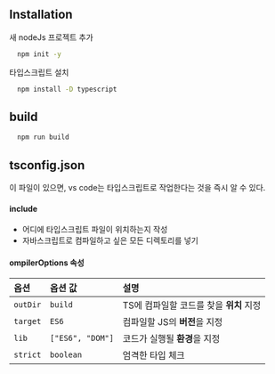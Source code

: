 ## Installation

새 nodeJs 프로젝트 추가

```bash
  npm init -y
```

타입스크립트 설치

```bash
  npm install -D typescript
```

## build

```bash
  npm run build
```

## tsconfig.json

이 파일이 있으면, vs code는 타입스크립트로 작업한다는 것을 즉시 알 수 있다.

#### include

- 어디에 타입스크립트 파일이 위치하는지 작성
- 자바스크립트로 컴파일하고 싶은 모든 디렉토리를 넣기

#### ompilerOptions 속성

| 옵션     | 옵션 값          | 설명                                    |
| :------- | :--------------- | :-------------------------------------- |
| `outDir` | `build`          | TS에 컴파일할 코드를 찾을 **위치** 지정 |
| `target` | `ES6`            | 컴파일할 JS의 **버전**을 지정           |
| `lib`    | `["ES6", "DOM"]` | 코드가 실행될 **환경**을 지정           |
| `strict` | `boolean`        | 엄격한 타입 체크                        |

